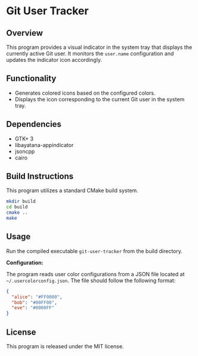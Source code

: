 # Git User Tracker

## Overview

This program provides a visual indicator in the system tray that displays the currently active Git user. It monitors the `user.name` configuration and updates the indicator icon accordingly.

## Functionality

* Generates colored icons based on the configured colors.
* Displays the icon corresponding to the current Git user in the system tray.

## Dependencies

* GTK+ 3
* libayatana-appindicator
* jsoncpp
* cairo

## Build Instructions

This program utilizes a standard CMake build system.

```bash
mkdir build
cd build
cmake ..
make
```

## Usage

Run the compiled executable `git-user-tracker` from the build directory.

**Configuration:**

The program reads user color configurations from a JSON file located at `~/.usercolorconfig.json`. The file should follow the following format:

```json
{
  "alice": "#FF0000",
  "bob": "#00FF00",
  "eve": "#0000FF"
}
```

## License

This program is released under the MIT license.